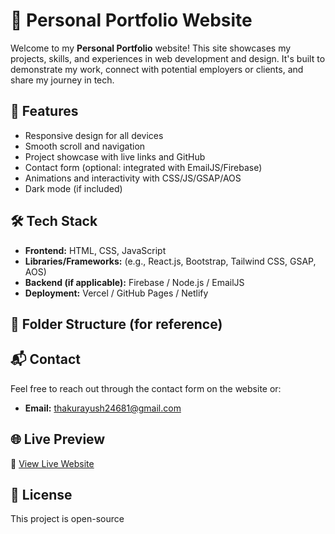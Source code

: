 # 💼 Personal Portfolio Website

Welcome to my **Personal Portfolio** website! This site showcases my projects, skills, and experiences in web development and design. It's built to demonstrate my work, connect with potential employers or clients, and share my journey in tech.

## 🚀 Features

- Responsive design for all devices
- Smooth scroll and navigation
- Project showcase with live links and GitHub
- Contact form (optional: integrated with EmailJS/Firebase)
- Animations and interactivity with CSS/JS/GSAP/AOS
- Dark mode (if included)

## 🛠️ Tech Stack

- **Frontend:** HTML, CSS, JavaScript
- **Libraries/Frameworks:** (e.g., React.js, Bootstrap, Tailwind CSS, GSAP, AOS)
- **Backend (if applicable):** Firebase / Node.js / EmailJS
- **Deployment:** Vercel / GitHub Pages / Netlify

## 📂 Folder Structure (for reference)


## 📬 Contact

Feel free to reach out through the contact form on the website or:

- **Email:** thakurayush24681@gmail.com

## 🌐 Live Preview

🔗 [View Live Website]([https://your-portfolio-link.com](https://portfolio-2-blue-nine.vercel.app/))

## 📄 License

This project is open-source 
